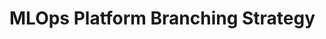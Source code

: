 # MLOps Platform Branching Strategy

<!-- Relocated from project root to keep all documentation inside `docs/`. -->
